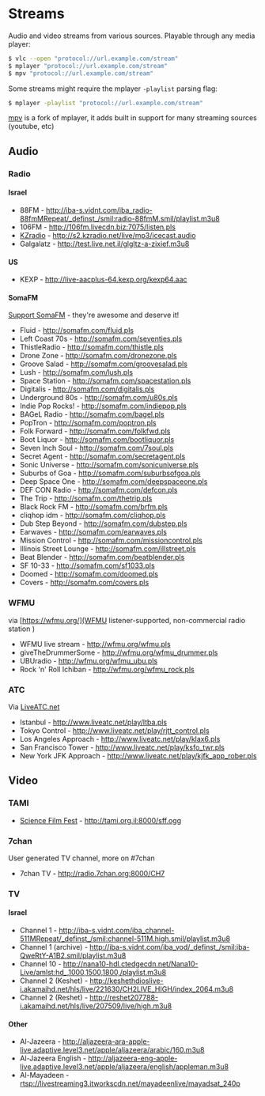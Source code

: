 # Streams

Audio and video streams from various sources. Playable through any media player:

```bash
$ vlc --open "protocol://url.example.com/stream"
$ mplayer "protocol://url.example.com/stream"
$ mpv "protocol://url.example.com/stream"
```

Some streams might require the mplayer `-playlist` parsing flag:

```bash
$ mplayer -playlist "protocol://url.example.com/stream"
```
[mpv](http://mpv.io) is a fork of mplayer, it adds built
in support for many streaming sources (youtube, etc)

## Audio

### Radio

#### Israel

 - 88FM - http://iba-s.vidnt.com/iba_radio-88fmMRepeat/_definst_/smil:radio-88fmM.smil/playlist.m3u8
 - 106FM - http://106fm.livecdn.biz:7075/listen.pls
 - [KZradio](http://kzradio.net) - http://s2.kzradio.net/live/mp3/icecast.audio
 - Galgalatz - http://test.live.net.il/glgltz-a-zixief.m3u8

#### US

 - KEXP - http://live-aacplus-64.kexp.org/kexp64.aac

#### SomaFM

[Support SomaFM](http://somafm.com/support/) - they're awesome and deserve it!

 - Fluid - http://somafm.com/fluid.pls
 - Left Coast 70s - http://somafm.com/seventies.pls
 - ThistleRadio - http://somafm.com/thistle.pls
 - Drone Zone - http://somafm.com/dronezone.pls
 - Groove Salad - http://somafm.com/groovesalad.pls
 - Lush - http://somafm.com/lush.pls
 - Space Station - http://somafm.com/spacestation.pls
 - Digitalis - http://somafm.com/digitalis.pls
 - Underground 80s - http://somafm.com/u80s.pls
 - Indie Pop Rocks! - http://somafm.com/indiepop.pls
 - BAGeL Radio - http://somafm.com/bagel.pls
 - PopTron - http://somafm.com/poptron.pls
 - Folk Forward - http://somafm.com/folkfwd.pls
 - Boot Liquor - http://somafm.com/bootliquor.pls
 - Seven Inch Soul - http://somafm.com/7soul.pls
 - Secret Agent - http://somafm.com/secretagent.pls
 - Sonic Universe - http://somafm.com/sonicuniverse.pls
 - Suburbs of Goa - http://somafm.com/suburbsofgoa.pls
 - Deep Space One - http://somafm.com/deepspaceone.pls
 - DEF CON Radio - http://somafm.com/defcon.pls
 - The Trip - http://somafm.com/thetrip.pls
 - Black Rock FM - http://somafm.com/brfm.pls
 - cliqhop idm - http://somafm.com/cliqhop.pls
 - Dub Step Beyond - http://somafm.com/dubstep.pls
 - Earwaves - http://somafm.com/earwaves.pls
 - Mission Control - http://somafm.com/missioncontrol.pls
 - Illinois Street Lounge - http://somafm.com/illstreet.pls
 - Beat Blender - http://somafm.com/beatblender.pls
 - SF 10-33 - http://somafm.com/sf1033.pls
 - Doomed - http://somafm.com/doomed.pls
 - Covers - http://somafm.com/covers.pls


### WFMU
via [https://wfmu.org/](WFMU  listener-supported,
non-commercial radio station )
 - WFMU live stream - http://wfmu.org/wfmu.pls
 - giveTheDrummerSome - http://wfmu.org/wfmu_drummer.pls
 - UBUradio - http://wfmu.org/wfmu_ubu.pls
 - Rock 'n' Roll Ichiban - http://wfmu.org/wfmu_rock.pls


### ATC

Via [LiveATC.net](http://www.liveatc.net)

 - Istanbul - http://www.liveatc.net/play/ltba.pls
 - Tokyo Control - http://www.liveatc.net/play/rjtt_control.pls
 - Los Angeles Approach - http://www.liveatc.net/play/klax6.pls
 - San Francisco Tower - http://www.liveatc.net/play/ksfo_twr.pls
 - New York JFK Approach - http://www.liveatc.net/play/kjfk_app_rober.pls


## Video

### TAMI
 - [Science Film Fest](http://telavivmakers.org/index.php/ScienceFilmFest) - http://tami.org.il:8000/sff.ogg

### 7chan

User generated TV channel, more on #7chan

 - 7chan TV - http://radio.7chan.org:8000/CH7

### TV

#### Israel

 - Channel 1 - http://iba-s.vidnt.com/iba_channel-511MRepeat/_definst_/smil:channel-511M.high.smil/playlist.m3u8
 - Channel 1 (archive) - http://iba-s.vidnt.com/iba_vod/_definst_/smil:iba-QweRtY-A1B2.smil/playlist.m3u8
 - Channel 10 - http://nana10-hdl.ctedgecdn.net/Nana10-Live/amlst:hd_,1000,1500,1800,/playlist.m3u8
 - Channel 2 (Keshet) - http://keshethdioslive-i.akamaihd.net/hls/live/221630/CH2LIVE_HIGH/index_2064.m3u8
 - Channel 2 (Reshet) - http://reshet207788-i.akamaihd.net/hls/live/207509/live/high.m3u8

#### Other

 - Al-Jazeera - http://aljazeera-ara-apple-live.adaptive.level3.net/apple/aljazeera/arabic/160.m3u8
 - Al-Jazeera English - http://aljazeera-eng-apple-live.adaptive.level3.net/apple/aljazeera/english/appleman.m3u8
 - Al-Mayadeen - [rtsp://livestreaming3.itworkscdn.net/mayadeenlive/mayadsat_240p](rtsp://livestreaming3.itworkscdn.net/mayadeenlive/mayadsat_240p)
